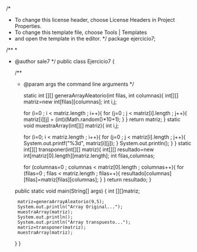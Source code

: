 
/*
 * To change this license header, choose License Headers in Project Properties.
 * To change this template file, choose Tools | Templates
 * and open the template in the editor.
 */
package ejercicio7;

/**
 *
 * @author sale7
 */
public class Ejercicio7 {

    /**
     * @param args the command line arguments
     */
   
        static int [][] generaArrayAleatorio(int filas, int columnas){
        int[][] matriz=new int[filas][columnas];
        int i,j;
        
        for (i=0 ; i < matriz.length ; i++){
            for (j=0 ; j < matriz[i].length ; j++){
                matriz[i][j] = (int)(Math.random()*10+1);
            }
        }
        return matriz;
    }
    static void muestraArray(int[][] matriz){
        int i,j;
        
        for (i=0; i < matriz.length ; i++){
            for (j=0 ; j < matriz[i].length ; j++){
                System.out.printf("%3d", matriz[i][j]);
            }
            System.out.println();
        }
    }
    static int[][] transponer(int[][] matriz){
        int[][] resultado=new int[matriz[0].length][matriz.length];
        int filas,columnas;
        
        for (columnas=0 ; columnas < matriz[0].length ; columnas++){
            for (filas=0 ; filas < matriz.length ; filas++){
                resultado[columnas][filas]=matriz[filas][columnas];
            }
        }
        return resultado;
    }
    
    public static void main(String[] args) {
        int [][]matriz;
        
        matriz=generaArrayAleatorio(9,5);
        System.out.println("Array Original...");
        muestraArray(matriz);
        System.out.println();
        System.out.println("Array transpuesto...");
        matriz=transponer(matriz);
        muestraArray(matriz);
        
    }
    }

